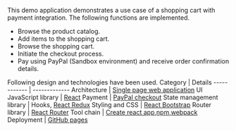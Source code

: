 This demo application demonstrates a use case of a shopping cart with payment integration.
The following functions are implemented.
* Browse the product catalog.
* Add items to the shopping cart.
* Browse the shopping cart.
* Initiate the checkout process.
* Pay using PayPal (Sandbox environment) and receive order confirmation details.

Following design and technologies have been used.
Category | Details
------------ | -------------
Architecture | [Single page web application](https://en.wikipedia.org/wiki/Single-page_application) 
UI JavaScript library | [React](https://reactjs.org/)
Payment | [PayPal checkout](https://developer.paypal.com/docs/business/checkout/)
State management library | Hooks, [React Redux](https://react-redux.js.org/)
Styling and CSS | [React Bootstrap](https://react-bootstrap.netlify.app/)
Router library | [React Router](https://reacttraining.com/react-router/)
Tool chain | [Create react app](https://create-react-app.dev/),[npm](https://www.npmjs.com/),[webpack](https://webpack.js.org/)
Deployment | [GitHub pages](https://muhammadwasay.github.io)
